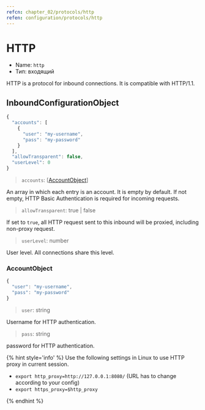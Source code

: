 ```yaml
---
refcn: chapter_02/protocols/http
refen: configuration/protocols/http
---
```

# HTTP

* Name: `http`
* Тип: входящий

HTTP is a protocol for inbound connections. It is compatible with HTTP/1.1.

## InboundConfigurationObject

```javascript
{
  "accounts": [
    {
      "user": "my-username",
      "pass": "my-password"
    }
  ],
  "allowTransparent": false,
  "userLevel": 0
}
```

> `accounts`: \[[AccountObject](#accountobject)\]

An array in which each entry is an account. It is empty by default. If not empty, HTTP Basic Authentication is required for incoming requests.

> `allowTransparent`: true | false

If set to `true`, all HTTP request sent to this inbound will be proxied, including non-proxy request.

> `userLevel`: number

User level. All connections share this level.

### AccountObject

```javascript
{
  "user": "my-username",
  "pass": "my-password"
}
```

> `user`: string

Username for HTTP authentication.

> `pass`: string

password for HTTP authentication.

{% hint style='info' %} Use the following settings in Linux to use HTTP proxy in current session.

* `export http_proxy=http://127.0.0.1:8080/` (URL has to change according to your config)
* `export https_proxy=$http_proxy`

{% endhint %}